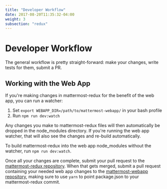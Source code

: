 ```yaml
---
title: "Developer Workflow"
date: 2017-08-20T11:35:32-04:00
weight: 3
subsection: "redux"
---
```


# Developer Workflow

The general workflow is pretty straight-forward: make your changes, write tests for them, submit a PR.

## Working with the Web App

If you're making changes in mattermost-redux for the benefit of the web app, you can run a watcher:

1. Set `export WEBAPP_DIR=/path/to/mattermost-webapp/` in your bash profile
2. Run `npm run dev:watch`

Any changes you make to mattermost-redux files will then automatically be dropped in the node_modules directory. If you're running the web app watcher, that will also see the changes and re-build automatically.

To build mattermost-redux into the web app node_modules without the watcher, run `npm run dev:watch`.

Once all your changes are complete, submit your pull request to the [mattermost-redux repository](https://github.com/mattermost/mattermost-redux). When that gets merged, submit a pull request containing your needed web app changes to the [mattermost-webapp repository](https://github.com/mattermost/mattermost-webapp), making sure to use `yarn` to point package.json to your mattermost-redux commit.
